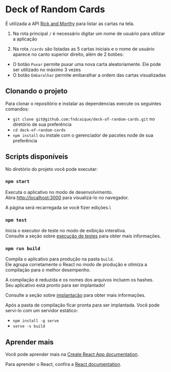 # Deck of Random Cards

É utilizada a API [Rick and Morthy](https://rickandmortyapi.com) para listar as cartas na tela.

1. Na rota principal `/` é necessário digitar um nome de usuário para utilizar a aplicação

2. Na rota `/cards` são listadas as 5 cartas iniciais e o nome de usuário aparece no canto superior direito, além de 2 botões:

- O botão `Puxar` permite puxar uma nova carta aleatoriamente. Ele pode ser utilizado no máximo 3 vezes
- O botão `Embaralhar` permite embaralhar a ordem das cartas visualizadas

## Clonando o projeto

Para clonar o repositório e instalar as dependencias execute os seguintes comandos:

- `git clone git@github.com:fndcaique/deck-of-random-cards.git` no diretório de sua preferência
- `cd deck-of-random-cards`
- `npm install` ou instale com o gerenciador de pacotes node de sua preferência

## Scripts disponíveis

No diretório do projeto você pode executar:

### `npm start`

Executa o aplicativo no modo de desenvolvimento.\
Abra [http://localhost:3000](http://localhost:3000) para visualizá-lo no navegador.

A página será recarregada se você fizer edições.\

### `npm test`

Inicia o executor de teste no modo de exibição interativa.\
Consulte a seção sobre [execução de testes](https://facebook.github.io/create-react-app/docs/running-tests) para obter mais informações.

### `npm run build`

Compila o aplicativo para produção na pasta `build`.\
Ele agrupa corretamente o React no modo de produção e otimiza a compilação para o melhor desempenho.

A compilação é reduzida e os nomes dos arquivos incluem os hashes.\
Seu aplicativo está pronto para ser implantado!

Consulte a seção sobre [implantação](https://facebook.github.io/create-react-app/docs/deployment) para obter mais informações.

Após a pasta de compilação ficar pronta para ser implantada.
Você pode servi-lo com um servidor estático:

- `npm install -g serve`
- `serve -s build`

## Aprender mais

Você pode aprender mais na [Create React App documentation](https://facebook.github.io/create-react-app/docs/getting-started).

Para aprender o React, confira a [React documentation](https://reactjs.org/).
